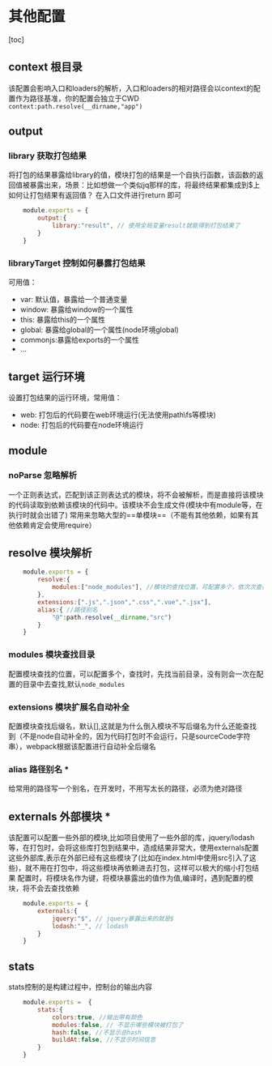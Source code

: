 # 其他配置

[toc]

## context 根目录

该配置会影响入口和loaders的解析，入口和loaders的相对路径会以context的配置作为路径基准，你的配置会独立于CWD
`context:path.resolve(__dirname,"app")`

## output

### library 获取打包结果

将打包的结果暴露给library的值，模块打包的结果是一个自执行函数，该函数的返回值被暴露出来，场景：比如想做一个类似jq那样的库，将最终结果都集成到$上
如何让打包结果有返回值？ 在入口文件进行return 即可

```javascript
    module.exports = {
        output:{
            library:"result", // 使用全局变量result就能得到打包结果了
        }
    }
```

### libraryTarget 控制如何暴露打包结果

可用值：

- var: 默认值，暴露给一个普通变量
- window: 暴露给window的一个属性
- this: 暴露给this的一个属性
- global: 暴露给global的一个属性(node环境global)
- commonjs:暴露给exports的一个属性
- ...

## target 运行环境

设置打包结果的运行环境，常用值：

- web: 打包后的代码要在web环境运行(无法使用path\fs等模块)
- node: 打包后的代码要在node环境运行

## module

### noParse 忽略解析

一个正则表达式，匹配到该正则表达式的模块，将不会被解析，而是直接将该模块的代码读取到依赖该模块的代码中。该模块不会生成文件(模块中有module等，在执行时就会出错了)
常用来忽略大型的==单模块==（不能有其他依赖，如果有其他依赖肯定会使用require）

## resolve 模块解析

```javascript
    module.exports = {
        resolve:{
            modules:["node_modules"], //模块的查找位置，可配置多个，依次次查找默认node_modules
        },
        extensions:[".js",".json",".css",".vue",".jsx"],
        alias:{ //路径别名
            "@":path.resolve(__dirname,"src")
        }
    }
```

### modules 模块查找目录

配置模块查找的位置，可以配置多个，查找时，先找当前目录，没有则会一次在配置的目录中去查找,默认`node_modules`

### extensions 模块扩展名自动补全

配置模块查找后缀名，默认[],这就是为什么倒入模块不写后缀名为什么还能查找到（不是node自动补全的，因为代码打包时不会运行，只是sourceCode字符串），webpack根据该配置进行自动补全后缀名

### alias 路径别名 *

给常用的路径写一个别名，在开发时，不用写太长的路径，必须为绝对路径

## externals 外部模块 *

该配置可以配置一些外部的模块,比如项目使用了一些外部的库，jquery/lodash等，在打包时，会将这些库打包到结果中，造成结果非常大，使用externals配置这些外部库,表示在外部已经有这些模块了(比如在index.html中使用src引入了这些)，就不用在打包中，将这些模块再依赖进去打包，这样可以极大的缩小打包结果
配置时，将模块名作为键，将模块暴露出的值作为值,编译时，遇到配置的模块，将不会去查找依赖

```javascript
    module.exports = {
        externals:{
            jquery:"$", // jquery暴露出来的就是$
            lodash:"_", // lodash
        }
    }

```

## stats

stats控制的是构建过程中，控制台的输出内容

```javascript
    module.exports =  {
        stats:{
            colors:true, //输出带有颜色
            modules:false, // 不显示哪些模块被打包了
            hash:false, //不显示总hash
            buildAt:false, //不显示时间信息
        }
    }
```

